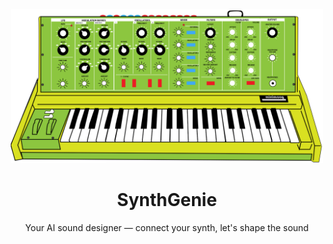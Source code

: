 <div align="center">
  <img src="ui/app/assets/moog-one.svg" alt="SynthGenie" width="500" />
  <h1>SynthGenie</h1>
  <p>Your AI sound designer — connect your synth, let's shape the sound</p>
</div>
